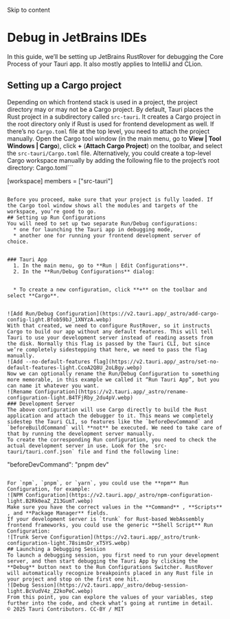 Skip to content
# Debug in JetBrains IDEs
In this guide, we’ll be setting up JetBrains RustRover for debugging the Core Process of your Tauri app. It also mostly applies to IntelliJ and CLion.
## Setting up a Cargo project
Depending on which frontend stack is used in a project, the project directory may or may not be a Cargo project. By default, Tauri places the Rust project in a subdirectory called `src-tauri`. It creates a Cargo project in the root directory only if Rust is used for frontend development as well.
If there’s no `Cargo.toml` file at the top level, you need to attach the project manually. Open the Cargo tool window (in the main menu, go to **View | Tool Windows | Cargo**), click **+** (**Attach Cargo Project**) on the toolbar, and select the `src-tauri/Cargo.toml` file.
Alternatively, you could create a top-level Cargo workspace manually by adding the following file to the project’s root directory:
Cargo.toml```

[workspace]
members = ["src-tauri"]

```

Before you proceed, make sure that your project is fully loaded. If the Cargo tool window shows all the modules and targets of the workspace, you’re good to go.
## Setting up Run Configurations
You will need to set up two separate Run/Debug configurations:
  * one for launching the Tauri app in debugging mode,
  * another one for running your frontend development server of choice.


### Tauri App
  1. In the main menu, go to **Run | Edit Configurations**.
  2. In the **Run/Debug Configurations** dialog:


  * To create a new configuration, click **+** on the toolbar and select **Cargo**.


![Add Run/Debug Configuration](https://v2.tauri.app/_astro/add-cargo-config-light.Bfob59bJ_1XNYzA.webp)
With that created, we need to configure RustRover, so it instructs Cargo to build our app without any default features. This will tell Tauri to use your development server instead of reading assets from the disk. Normally this flag is passed by the Tauri CLI, but since we’re completely sidestepping that here, we need to pass the flag manually.
![Add --no-default-features flag](https://v2.tauri.app/_astro/set-no-default-features-light.CcoA2Q8U_2oLBgy.webp)
Now we can optionally rename the Run/Debug Configuration to something more memorable, in this example we called it “Run Tauri App”, but you can name it whatever you want.
![Rename Configuration](https://v2.tauri.app/_astro/rename-configuration-light.B4TFjRby_2du4pV.webp)
### Development Server
The above configuration will use Cargo directly to build the Rust application and attach the debugger to it. This means we completely sidestep the Tauri CLI, so features like the `beforeDevCommand` and `beforeBuildCommand` will **not** be executed. We need to take care of that by running the development server manually.
To create the corresponding Run configuration, you need to check the actual development server in use. Look for the `src-tauri/tauri.conf.json` file and find the following line:
```

"beforeDevCommand": "pnpm dev"

```

For `npm`, `pnpm`, or `yarn`, you could use the **npm** Run Configuration, for example:
![NPM Configuration](https://v2.tauri.app/_astro/npm-configuration-light.B2Rk0eaZ_Z13GumT.webp)
Make sure you have the correct values in the **Command** , **Scripts** , and **Package Manager** fields.
If your development server is `trunk` for Rust-based WebAssembly frontend frameworks, you could use the generic **Shell Script** Run Configuration:
![Trunk Serve Configuration](https://v2.tauri.app/_astro/trunk-configuration-light.78simsDr_xT5YS.webp)
## Launching a Debugging Session
To launch a debugging session, you first need to run your development server, and then start debugging the Tauri App by clicking the **Debug** button next to the Run Configurations Switcher. RustRover will automatically recognize breakpoints placed in any Rust file in your project and stop on the first one hit.
![Debug Session](https://v2.tauri.app/_astro/debug-session-light.BcVudV4z_Z2koPeC.webp)
From this point, you can explore the values of your variables, step further into the code, and check what’s going at runtime in detail.
© 2025 Tauri Contributors. CC-BY / MIT
